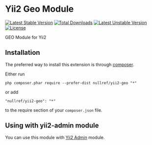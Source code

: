 Yii2 Geo Module
==========
[![Latest Stable Version](https://poser.pugx.org/nullref/yii2-geo/v/stable)](https://packagist.org/packages/nullref/yii2-geo) [![Total Downloads](https://poser.pugx.org/nullref/yii2-geo/downloads)](https://packagist.org/packages/nullref/yii2-geo) [![Latest Unstable Version](https://poser.pugx.org/nullref/yii2-geo/v/unstable)](https://packagist.org/packages/nullref/yii2-geo) [![License](https://poser.pugx.org/nullref/yii2-geo/license)](https://packagist.org/packages/nullref/yii2-geo)

GEO Module for Yii2

Installation
------------

The preferred way to install this extension is through [composer](http://getcomposer.org/download/).

Either run

```
php composer.phar require --prefer-dist nullref/yii2-geo "*"
```

or add

```
"nullref/yii2-geo": "*"
```

to the require section of your `composer.json` file.

Using with yii2-admin module
----------------------------

You can use this module with [Yii2 Admin](https://github.com/NullRefExcep/yii2-admin) module.
